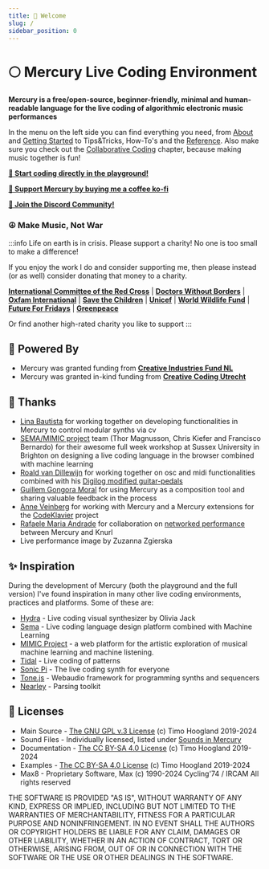 ```yaml
---
title: 👋 Welcome
slug: /
sidebar_position: 0
---
```


# 🌕 Mercury Live Coding Environment 

**Mercury is a free/open-source, beginner-friendly, minimal and human-readable language for the live coding of algorithmic electronic music performances**

In the menu on the left side you can find everything you need, from [About](about) and [Getting Started](getting-started) to Tips&Tricks, How-To's and the [Reference](./reference/syntax.md). Also make sure you check out the [Collaborative Coding](collaborate) chapter, because making music together is fun!

<!-- Mercury currently has 2 versions:

* Original version running in Max8 (Windows/Mac only) (you're in the right place)
* Web version running in the browser (Windows/Mac/Linux) [go to this repo](https://github.com/tmhglnd/mercury-playground) -->

[**🚀 Start coding directly in the playground!**](https://mercury.timohoogland.com/)

[**🙏 Support Mercury by buying me a coffee ko-fi**](https://ko-fi.com/tmhglnd)

[**💬 Join the Discord Community!**](https://discord.gg/vt59NYU)

<!-- ⭐️ *watch and star the [**repo**](https://github.com/tmhglnd/mercury) to keep up-to-date with the latest changes whenever they're made* -->

### ☮️ Make Music, Not War

:::info Life on earth is in crisis. Please support a charity! No one is too small to make a difference!

If you enjoy the work I do and consider supporting me, then please instead (or as well) consider donating that money to a charity.

[**International Committee of the Red Cross**](https://www.icrc.org/en/donate) | [**Doctors Without Borders**](https://donate.doctorswithoutborders.org/secure/rr-donate-monthly-web?source=ADU2011U0W46) | [**Oxfam International**](https://www.oxfam.org/en?form=general) | [**Save the Children**](https://support.savethechildren.org/site/Donation2?df_id=1620&1620.donation=form1) | [**Unicef**](https://help.unicef.org/) | [**World Wildlife Fund**](https://protect.worldwildlife.org/page/65220/donate/1?en_og_source=Web_Donation&ea.tracking.id=Web_Topnav&supporter.appealCode=AWE2402OQ18299A01179RX) | [**Future For Fridays**](https://fridaysforfuture.org/what-we-do/contact-us/#countries) | [**Greenpeace**](https://engage.us.greenpeace.org/onlineactions/GB7jeaDze0eR5tWt3kWG_w2?sourceid=1015094)

Or find another high-rated charity you like to support
:::

## 🔋 Powered By

- Mercury was granted funding from [**Creative Industries Fund NL**](https://stimuleringsfonds.nl/en/)
- Mercury was granted in-kind funding from [**Creative Coding Utrecht**](https://creativecodingutrecht.nl/)

## 🙏 Thanks

- [Lina Bautista](https://axolot.cat/about/lina-bautista/) for working together on developing functionalities in Mercury to control modular synths via cv
- [SEMA/MIMIC project](https://mimicproject.com/about) team (Thor Magnusson, Chris Kiefer and Francisco Bernardo) for their awesome full week workshop at Sussex University in Brighton on designing a live coding language in the browser combined with machine learning
- [Roald van Dillewijn](https://roaldvandillewijn.nl/) for working together on osc and midi functionalities combined with his [Digilog modified guitar-pedals](https://roaldvandillewijn.nl/projects/digilog)
- [Guillem Gongora Moral](https://www.guillemgongora.com/) for using Mercury as a composition tool and sharing valuable feedback in the process
- [Anne Veinberg](https://anneveinberg.com/) for working with Mercury and a Mercury extensions for the [CodeKlavier](https://codeklavier.space/) project
- [Rafaele Maria Andrade](https://www.rafaele-andrade.com/) for collaboration on [networked performance](https://www.youtube.com/watch?v=7UWywv_DPHI&t=4s) between Mercury and Knurl
- Live performance image by Zuzanna Zgierska

## ✨ Inspiration

During the development of Mercury (both the playground and the full version) I've found inspiration in many other live coding environments, practices and platforms. Some of these are:

- [Hydra](https://hydra.ojack.xyz/) - Live coding visual synthesizer by Olivia Jack
- [Sema](https://sema.codes/about) - Live coding language design platform combined with Machine Learning
- [MIMIC Project](https://mimicproject.com/about) - a web platform for the artistic exploration of musical machine learning and machine listening.
- [Tidal](https://tidalcycles.org/index.php/Welcome) - Live coding of patterns
- [Sonic Pi](https://sonic-pi.net/) - The live coding synth for everyone
- [Tone.js](https://tonejs.github.io/) - Webaudio framework for programming synths and sequencers
- [Nearley](https://nearley.js.org/) - Parsing toolkit

## 📄 Licenses

- Main Source - [The GNU GPL v.3 License](https://choosealicense.com/licenses/gpl-3.0/) (c) Timo Hoogland 2019-2024
- Sound Files - Individually licensed, listed under [Sounds in Mercury](./usage/sounds.md)
- Documentation - [The CC BY-SA 4.0 License](https://creativecommons.org/licenses/by-sa/4.0/) (c) Timo Hoogland 2019-2024
- Examples - [The CC BY-SA 4.0 License](https://creativecommons.org/licenses/by-sa/4.0/) (c) Timo Hoogland 2019-2024
- Max8 - Proprietary Software, Max (c) 1990-2024 Cycling'74 / IRCAM All rights reserved

THE SOFTWARE IS PROVIDED "AS IS", WITHOUT WARRANTY OF ANY KIND, EXPRESS OR IMPLIED, INCLUDING BUT NOT LIMITED TO THE WARRANTIES OF MERCHANTABILITY, FITNESS FOR A PARTICULAR PURPOSE AND NONINFRINGEMENT. IN NO EVENT SHALL THE AUTHORS OR COPYRIGHT HOLDERS BE LIABLE FOR ANY CLAIM, DAMAGES OR OTHER LIABILITY, WHETHER IN AN ACTION OF CONTRACT, TORT OR OTHERWISE, ARISING FROM, OUT OF OR IN CONNECTION WITH THE SOFTWARE OR THE USE OR OTHER DEALINGS IN THE SOFTWARE.
